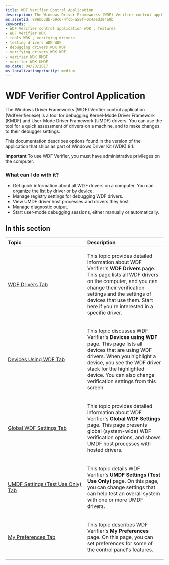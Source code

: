 ```yaml
---
title: WDF Verifier Control Application
description: The Windows Driver Frameworks (WDF) Verifier control application (WdfVerifier.exe) is a tool for debugging KMDF and UMDF drivers.
ms.assetid: 896b63db-69c6-4fcb-a50f-0c4aed394b0b
keywords:
- WDF Verifier control application WDK , features
- WDF Verifier WDK
- tools WDK , verifying drivers
- testing drivers WDK WDF
- debugging drivers WDK WDF
- verifying drivers WDK WDF
- verifier WDK KMDF
- verifier WDK UMDF
ms.date: 04/20/2017
ms.localizationpriority: medium
---
```


# WDF Verifier Control Application


The Windows Driver Frameworks (WDF) Verifier control application (WdfVerifier.exe) is a tool for debugging Kernel-Mode Driver Framework (KMDF) and User-Mode Driver Framework (UMDF) drivers. You can use the tool for a quick assessment of drivers on a machine, and to make changes to their debugger settings.

This documentation describes options found in the version of the application that ships as part of Windows Driver Kit (WDK) 8.1.

**Important**  To use WDF Verifier, you must have administrative privileges on the computer.

 

### <span id="wdf_verifier_features"></span><span id="WDF_VERIFIER_FEATURES"></span>What can I do with it?

-   Get quick information about all WDF drivers on a computer. You can organize the list by driver or by device.
-   Manage registry settings for debugging WDF drivers.
-   View UMDF driver host processes and drivers they host.
-   Manage diagnostic output.
-   Start user-mode debugging sessions, either manually or automatically.

## <span id="in_this_section"></span>In this section


<table>
<colgroup>
<col width="50%" />
<col width="50%" />
</colgroup>
<thead>
<tr class="header">
<th align="left">Topic</th>
<th align="left">Description</th>
</tr>
</thead>
<tbody>
<tr class="odd">
<td align="left"><p><a href="wdf-drivers-tab.md" data-raw-source="[WDF Drivers Tab](wdf-drivers-tab.md)">WDF Drivers Tab</a></p></td>
<td align="left"><p>This topic provides detailed information about WDF Verifier's <strong>WDF Drivers</strong> page. This page lists all WDF drivers on the computer, and you can change their verification settings and the settings of devices that use them. Start here if you're interested in a specific driver.</p></td>
</tr>
<tr class="even">
<td align="left"><p><a href="devices-using-wdf-tab.md" data-raw-source="[Devices Using WDF Tab](devices-using-wdf-tab.md)">Devices Using WDF Tab</a></p></td>
<td align="left"><p>This topic discusses WDF Verifier's <strong>Devices using WDF</strong> page. This page lists all devices that are using WDF drivers. When you highlight a device, you see the WDF driver stack for the highlighted device. You can also change verification settings from this screen.</p></td>
</tr>
<tr class="odd">
<td align="left"><p><a href="global-wdf-settings-tab.md" data-raw-source="[Global WDF Settings Tab](global-wdf-settings-tab.md)">Global WDF Settings Tab</a></p></td>
<td align="left"><p>This topic provides detailed information about WDF Verifier's <strong>Global WDF Settings</strong> page. This page presents global (system-wide) WDF verification options, and shows UMDF host processes with hosted drivers.</p></td>
</tr>
<tr class="even">
<td align="left"><p><a href="umdf-settings-test-use-only-tab.md" data-raw-source="[UMDF Settings (Test Use Only) Tab](umdf-settings-test-use-only-tab.md)">UMDF Settings (Test Use Only) Tab</a></p></td>
<td align="left"><p>This topic details WDF Verifier's <strong>UMDF Settings (Test Use Only)</strong> page. On this page, you can change settings that can help test an overall system with one or more UMDF drivers.</p></td>
</tr>
<tr class="odd">
<td align="left"><p><a href="my-preferences-tab.md" data-raw-source="[My Preferences Tab](my-preferences-tab.md)">My Preferences Tab</a></p></td>
<td align="left"><p>This topic describes WDF Verifier's <strong>My Preferences</strong> page. On this page, you can set preferences for some of the control panel's features.</p></td>
</tr>
</tbody>
</table>

 

 

 





